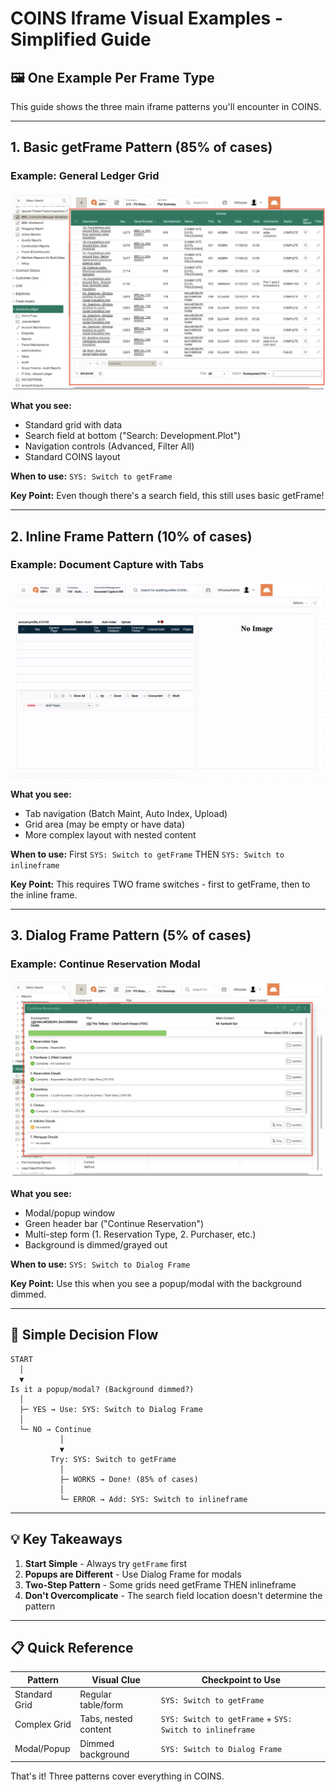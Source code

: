# COINS Iframe Visual Examples - Simplified Guide

## 🖼️ One Example Per Frame Type

This guide shows the three main iframe patterns you'll encounter in COINS.

---

## 1. Basic getFrame Pattern (85% of cases)

### Example: General Ledger Grid
![getFrame Example](./screenshots/getFrame_3.png)

**What you see:**
- Standard grid with data
- Search field at bottom ("Search: Development.Plot")
- Navigation controls (Advanced, Filter All)
- Standard COINS layout

**When to use:** `SYS: Switch to getFrame`

**Key Point:** Even though there's a search field, this still uses basic getFrame!

---

## 2. Inline Frame Pattern (10% of cases)

### Example: Document Capture with Tabs
![Inline Frame](./screenshots/iframe_inlineframe.png)

**What you see:**
- Tab navigation (Batch Maint, Auto Index, Upload)
- Grid area (may be empty or have data)
- More complex layout with nested content

**When to use:** First `SYS: Switch to getFrame` THEN `SYS: Switch to inlineframe`

**Key Point:** This requires TWO frame switches - first to getFrame, then to the inline frame.

---

## 3. Dialog Frame Pattern (5% of cases)

### Example: Continue Reservation Modal
![Dialog Frame](./screenshots/dialogFrame.png)

**What you see:**
- Modal/popup window
- Green header bar ("Continue Reservation")
- Multi-step form (1. Reservation Type, 2. Purchaser, etc.)
- Background is dimmed/grayed out

**When to use:** `SYS: Switch to Dialog Frame`

**Key Point:** Use this when you see a popup/modal with the background dimmed.

---

## 🎯 Simple Decision Flow

```
START
  │
  ▼
Is it a popup/modal? (Background dimmed?)
  │
  ├─ YES → Use: SYS: Switch to Dialog Frame
  │
  └─ NO → Continue
           │
           ▼
         Try: SYS: Switch to getFrame
           │
           ├─ WORKS → Done! (85% of cases)
           │
           └─ ERROR → Add: SYS: Switch to inlineframe
```

---

## 💡 Key Takeaways

1. **Start Simple** - Always try `getFrame` first
2. **Popups are Different** - Use Dialog Frame for modals
3. **Two-Step Pattern** - Some grids need getFrame THEN inlineframe
4. **Don't Overcomplicate** - The search field location doesn't determine the pattern

---

## 📋 Quick Reference

| Pattern | Visual Clue | Checkpoint to Use |
|---------|-------------|-------------------|
| Standard Grid | Regular table/form | `SYS: Switch to getFrame` |
| Complex Grid | Tabs, nested content | `SYS: Switch to getFrame` + `SYS: Switch to inlineframe` |
| Modal/Popup | Dimmed background | `SYS: Switch to Dialog Frame` |

That's it! Three patterns cover everything in COINS.